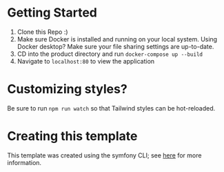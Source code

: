 # Getting Started
1. Clone this Repo :) 
2. Make sure Docker is installed and running on your local system. Using Docker desktop? Make sure your file sharing settings are up-to-date.
3. CD into the product directory and run `docker-compose up --build`
4. Navigate to `localhost:80` to view the application

# Customizing styles? 
Be sure to run `npm run watch` so that Tailwind styles can be hot-reloaded. 

# Creating this template
This template was created using the symfony CLI; see [here](https://symfony.com/doc/current/setup.html) for more information. 